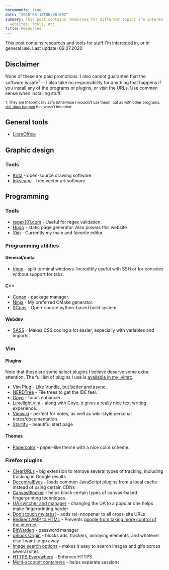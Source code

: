 ```yaml
---
nocomments: true
date: "2018-06-18T00:00:00Z"
summary: This post contains resources for different topics I'm interested in, including
  websites, tools, etc.
title: Resources
---
```


This post contains resources and tools for stuff I'm interested in, or in general use. Last update: 09.07.2020 

## Disclaimer

None of these are paid promotions. I also cannot guarantee that the software is safe<sup>1</sup> -- I also take no responsibility for anything that happens if you install any of the programs or plugins, or visit the URLs. Use common sense when installing stuff.

<sub>1: They are theoretically safe (otherwise I wouldn't use them), but as with other programs, [shit does happen](https://www.dinside.no/data/populaert-gratisprogram-hadde-virus/68713332) that wasn't intended</sub>

## General tools

* [LibreOffice](https://www.libreoffice.org/) 

## Graphic design

### Tools

* [Krita](https://krita.org/) - open-source drawing software.
* [Inkscape](https://inkscape.org/en/) - free vector art software.

## Programming

### Tools

* [regex101.com](https://regex101.com/) - Useful for regex validation.
* [Hugo](https://gohugo.io) - static page generator. Also powers this website
* [Vim](https://github.com/vim/vim) - Currently my main and favorite editor.

### Programming utilities

#### General/meta
* [tmux](https://github.com/tmux/tmux) - split terminal windows. Incredibly useful with SSH or for consoles without support for tabs.

#### C++

* [Conan](https://github.com/conan-io/conan) - package manager. 
* [Ninja](https://github.com/ninja-build/ninja) - My preferred CMake generator. 
* [SCons](https://github.com/SCons/scons) - Open-source python-based build system.

#### Webdev
* [SASS](https://sass-lang.com/) - Makes CSS coding a lot easier, especially with variables and imports.

### Vim

#### Plugins

Note that these are some select plugins I believe deserve some extra attention. The full list of plugins I use is [available in my .vimrc](https://github.com/LunarWatcher/dotfiles/blob/master/.vimrc).

* [Vim Plug](https://github.com/junegunn/vim-plug) - Like Vundle, but better and async.
* [NERDTree](https://github.com/scrooloose/nerdtree) - File trees to get the IDE feel.
* [Goyo](https://github.com/junegunn/goyo.vim) - focus enhancer 
* [Limelight.vim](https://github.com/junegunn/limelight.vim) - along with Goyo, it gives a really nice text writing experience.
* [Vimwiki](https://github.com/vimwiki/vimwiki) - perfect for notes, as well as wiki-style personal notes/documentation.
* [Startify](https://github.com/mhinz/vim-startify) - beautiful start page

#### Themes

* [Papercolor](https://github.com/NLKNguyen/papercolor-theme) - paper-like theme with a nice color scheme.

### Firefox plugins

* [ClearURLs](https://addons.mozilla.org/en-US/firefox/addon/clearurls/) - big extension to remove several types of tracking, including tracking in Google results
* [DecentralEyes](https://addons.mozilla.org/en-US/firefox/addon/decentraleyes/) - loads common JavaScript plugins from a local cache instead of using certain CDNs
* [CanvasBlocker](https://addons.mozilla.org/en-US/firefox/addon/canvasblocker/) - helps block certain types of canvas-based fingerprinting techniques.
* [UA switcher and manager](https://addons.mozilla.org/en-US/firefox/addon/user-agent-string-switcher/) - changing the UA to a popular one helps make fingerprinting harder
* [Don't touch my tabs!](https://addons.mozilla.org/en-US/firefox/addon/dont-touch-my-tabs/) - adds rel=noopener to all cross-site URLs
* [Redirect AMP to HTML](https://addons.mozilla.org/en-US/firefox/addon/amp2html/) - Prevents [google from taking more control of the internet](https://theinternetbytes.com/2020/07/03/where-am-i/)
* [BitWarden](https://addons.mozilla.org/en-US/firefox/addon/bitwarden-password-manager/) - password manager
* [uBlock Origin](https://addons.mozilla.org/en-US/firefox/addon/ublock-origin/) - blocks ads, trackers, annoying elements, and whatever else I want to go away
* [Image search options](https://addons.mozilla.org/en-US/firefox/addon/image-search-options/) - makes it easy to search images and gifs across several sites
* [HTTPS Everywhere](https://addons.mozilla.org/en-US/firefox/addon/https-everywhere/) - Enforces HTTPS
* [Multi-account containers](https://addons.mozilla.org/en-US/firefox/addon/multi-account-containers/) - helps separate sessions
